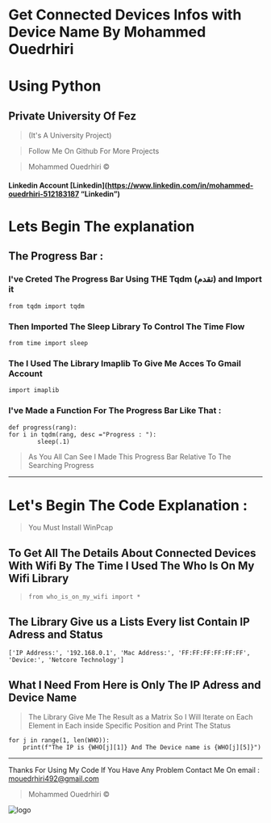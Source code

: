 # Get Connected Devices Infos with Device Name By Mohammed Ouedrhiri

# Using Python

## Private University Of Fez

> (It's A University Project)

> Follow Me On Github For More Projects

> Mohammed Ouedrhiri &copy;

#### Linkedin Account [Linkedin](https://www.linkedin.com/in/mohammed-ouedrhiri-512183187 “Linkedin”)

# Lets Begin The explanation

## The Progress Bar :

### I've Creted The Progress Bar Using THE Tqdm (تقدم) and Import it

`from tqdm import tqdm`

### Then Imported The Sleep Library To Control The Time Flow

`from time import sleep`

### The I Used The Library Imaplib To Give Me Acces To Gmail Account

`import imaplib`

### I've Made a Function For The Progress Bar Like That :

    def progress(rang):
    for i in tqdm(rang, desc ="Progress : "):
            sleep(.1)

> As You All Can See I Made This Progress Bar Relative To The Searching Progress

---

# Let's Begin The Code Explanation :

> You Must Install WinPcap

## To Get All The Details About Connected Devices With Wifi By The Time I Used The Who Is On My Wifi Library

> `from who_is_on_my_wifi import *`

## The Library Give us a Lists Every list Contain IP Adress and Status

    ['IP Address:', '192.168.0.1', 'Mac Address:', 'FF:FF:FF:FF:FF:FF', 'Device:', 'Netcore Technology']

## What I Need From Here is Only The IP Adress and Device Name

> The Library Give Me The Result as a Matrix So I Will Iterate on Each Element in Each inside Specific Position and Print The Status

    for j in range(1, len(WHO)):
        print(f"The IP is {WHO[j][1]} And The Device name is {WHO[j][5]}")

---

Thanks For Using My Code If You Have Any Problem Contact Me On email : mouedrhiri492@gmail.com

> Mohammed Ouedrhiri &copy;

![logo](https://www.laformation.ma/images/contenu/24214a91e4.png)
